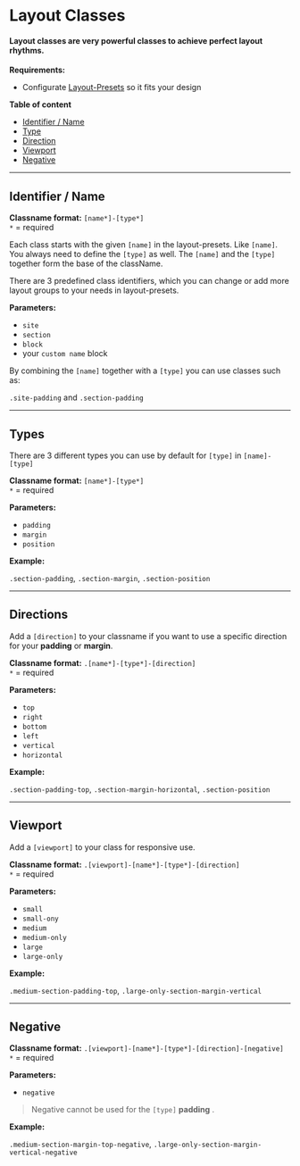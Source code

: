 # Layout Classes

#### Layout classes are very powerful classes to achieve perfect layout rhythms.

**Requirements:**
- Configurate [Layout-Presets](settings/layout-presets.md) so it fits your design 


**Table of content**
- [Identifier / Name]()
- [Type]()
- [Direction]()
- [Viewport]()
- [Negative]()

---
## Identifier / Name
**Classname format:** `[name*]-[type*]`<br>
`*` = required

Each class starts with the given `[name]` in the layout-presets. Like `[name]`. You always need to define the `[type]` as well. The `[name]` and the `[type]` together form the base of the className. 

There are 3 predefined class identifiers, which you can change or add more layout groups to your needs in layout-presets.

**Parameters:**
- `site`
- `section`
- `block`
- your `custom name` block 

By combining the `[name]` together with a `[type]` you can use classes such as:

`.site-padding` and `.section-padding`

---
## Types
There are 3 different types you can use by default for `[type]` in `[name]-[type]`

**Classname format:** `[name*]-[type*]`<br>
`*` = required

**Parameters:**
- `padding`
- `margin`
- `position` 

**Example:**

`.section-padding`, `.section-margin`,  `.section-position`

---
## Directions
Add a `[direction]` to your classname if you want to use a specific direction for your **padding** or **margin**.
 
 
**Classname format:** `.[name*]-[type*]-[direction]`<br>
`*` = required

**Parameters:**

- `top`
- `right`
- `bottom`
- `left`
- `vertical`
- `horizontal`

**Example:**

`.section-padding-top`, `.section-margin-horizontal`,  `.section-position`

---
## Viewport
Add a  `[viewport]` to your class for responsive use.

**Classname format:** `.[viewport]-[name*]-[type*]-[direction]`<br>
`*` = required


**Parameters:**

- `small`
- `small-ony`
- `medium`
- `medium-only`
- `large`
- `large-only`

**Example:**

`.medium-section-padding-top`, `.large-only-section-margin-vertical`

---
## Negative
**Classname format:** `.[viewport]-[name*]-[type*]-[direction]-[negative]`<br>
`*` = required

**Parameters:**
- `negative`

> Negative cannot be used for the `[type]` **padding** . 


**Example:**

`.medium-section-margin-top-negative`, `.large-only-section-margin-vertical-negative`





